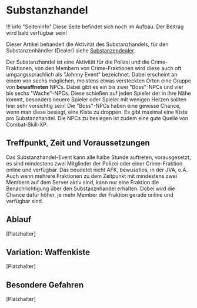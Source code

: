 # Substanzhandel

!!! info "Seiteninfo" Diese Seite befindet sich noch im Aufbau. Der Beitrag wird bald verfügbar sein!

Dieser Artikel behandelt die Aktivität des Substanzhandels, für den Substanzenhändler (Dealer) siehe [Substanzendealer](.../../pages/biz/substanzendealer.md).

Der Substanzhandel ist eine Aktivität für die Polizei und die Crime-Fraktionen, von den Membern von Crime-Fraktionen wird diese auch oft umgangssprachlich als "Johnny Event" bezeichnet.
Dabei erscheint an einem von sechs möglichen, meistens etwas versteckten Orten eine Gruppe von **bewaffneten** NPCs. Dabei gibt es ein bis zwei "Boss"-NPCs und vier bis sechs "Wache"-NPCs. Diese schießen auf jeden Spieler der in ihre Nähe kommt, besonders neuere Spieler oder Spieler mit wenigen Herzen sollten hier sehr vorsichtig sein!
Die "Boss"-NPCs haben eine gewisse Chance, wenn man diese besiegt, eine Kiste zu droppen. Es gibt maximal eine Kiste pro Substanzhandel. Die NPCs zu besiegen ist zudem eine gute Quelle von Combat-Skill-XP.


## Treffpunkt, Zeit und Voraussetzungen

Das Substanzhandel-Event kann alle halbe Stunde auftreten, vorausgesetzt, es sind mindestens zwei Mitglieder der Polizei oder einer Crime-Fraktion online und verfügbar. Das beudetet nicht AFK, bewusstlos, in der JVA, o.Ä.
Auch wenn mehrere Fraktionen zu dem Zeitpunkt mit mindestens zwei Membern auf dem Server aktiv sind, kann nur eine Fraktion die Benachrichtigung über den Substanznhandel erhalten. Dobei wird die Chance dafür höher, je mehr Member der Fraktion gerade online und verfügbar sind.



## Ablauf

[Platzhalter]

## Variation: Waffenkiste

[Platzhalter]

## Besondere Gefahren

[Platzhalter]
